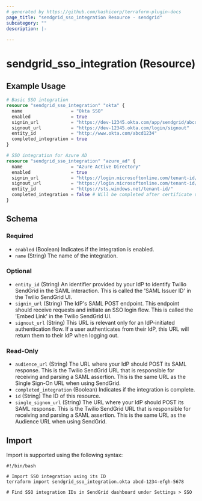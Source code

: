 ```yaml
---
# generated by https://github.com/hashicorp/terraform-plugin-docs
page_title: "sendgrid_sso_integration Resource - sendgrid"
subcategory: ""
description: |-
  
---
```


# sendgrid_sso_integration (Resource)



## Example Usage

```terraform
# Basic SSO integration
resource "sendgrid_sso_integration" "okta" {
  name                  = "Okta SSO"
  enabled               = true
  signin_url            = "https://dev-12345.okta.com/app/sendgrid/abcd1234/sso/saml"
  signout_url           = "https://dev-12345.okta.com/login/signout"
  entity_id             = "http://www.okta.com/abcd1234"
  completed_integration = true
}

# SSO integration for Azure AD
resource "sendgrid_sso_integration" "azure_ad" {
  name                  = "Azure Active Directory"
  enabled               = true
  signin_url            = "https://login.microsoftonline.com/tenant-id/saml2"
  signout_url           = "https://login.microsoftonline.com/tenant-id/saml2"
  entity_id             = "https://sts.windows.net/tenant-id/"
  completed_integration = false # Will be completed after certificate upload
}
```

<!-- schema generated by tfplugindocs -->
## Schema

### Required

- `enabled` (Boolean) Indicates if the integration is enabled.
- `name` (String) The name of the integration.

### Optional

- `entity_id` (String) An identifier provided by your IdP to identify Twilio SendGrid in the SAML interaction.
					This is called the 'SAML Issuer ID' in the Twilio SendGrid UI.
- `signin_url` (String) The IdP's SAML POST endpoint. This endpoint should receive requests
					and initiate an SSO login flow. This is called the 'Embed Link' in the Twilio SendGrid UI.
- `signout_url` (String) This URL is relevant only for an IdP-initiated authentication flow.
					If a user authenticates from their IdP, this URL will return them to their IdP when logging out.

### Read-Only

- `audience_url` (String) The URL where your IdP should POST its SAML response.
					This is the Twilio SendGrid URL that is responsible for receiving and parsing a SAML assertion.
					This is the same URL as the Single Sign-On URL when using SendGrid.
- `completed_integration` (Boolean) Indicates if the integration is complete.
- `id` (String) The ID of this resource.
- `single_signon_url` (String) The URL where your IdP should POST its SAML response.
					This is the Twilio SendGrid URL that is responsible for receiving and parsing a SAML assertion.
					This is the same URL as the Audience URL when using SendGrid.

## Import

Import is supported using the following syntax:

```shell
#!/bin/bash

# Import SSO integration using its ID
terraform import sendgrid_sso_integration.okta abcd-1234-efgh-5678

# Find SSO integration IDs in SendGrid dashboard under Settings > SSO
```
